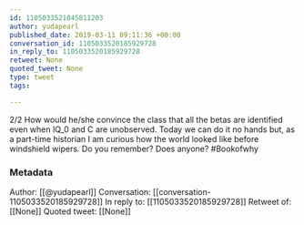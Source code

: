 ```yaml
---
id: 1105033521045811203
author: yudapearl
published_date: 2019-03-11 09:11:36 +00:00
conversation_id: 1105033520185929728
in_reply_to: 1105033520185929728
retweet: None
quoted_tweet: None
type: tweet
tags:

---
```


2/2
How would he/she convince the class that all the betas are identified even when IQ_0 and C are unobserved. Today we can do it no hands but, as a part-time historian I am curious how the world looked like before  windshield wipers. Do you remember? Does anyone? #Bookofwhy

### Metadata

Author: [[@yudapearl]]
Conversation: [[conversation-1105033520185929728]]
In reply to: [[1105033520185929728]]
Retweet of: [[None]]
Quoted tweet: [[None]]
